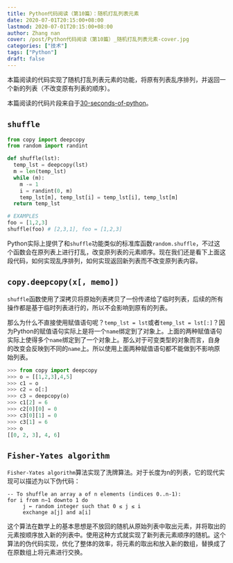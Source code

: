 ```yaml
---
title: Python代码阅读（第10篇）：随机打乱列表元素
date: 2020-07-01T20:15:00+08:00
lastmod: 2020-07-01T20:15:00+08:00
author: Zhang nan
cover: /post/Python代码阅读（第10篇）_随机打乱列表元素-cover.jpg
categories: ["技术"]
tags: ["Python"]
draft: false
---
```


本篇阅读的代码实现了随机打乱列表元素的功能，将原有列表乱序排列，并返回一个新的列表（不改变原有列表的顺序）。

本篇阅读的代码片段来自于[30-seconds-of-python](https://github.com/30-seconds/30-seconds-of-python)。

<!--more-->

## `shuffle`

```python
from copy import deepcopy
from random import randint

def shuffle(lst):
  temp_lst = deepcopy(lst)
  m = len(temp_lst)
  while (m):
    m -= 1
    i = randint(0, m)
    temp_lst[m], temp_lst[i] = temp_lst[i], temp_lst[m]
  return temp_lst

# EXAMPLES
foo = [1,2,3]
shuffle(foo) # [2,3,1], foo = [1,2,3]
```

Python实际上提供了和`shuffle`功能类似的标准库函数`random.shuffle`，不过这个函数会在原列表上进行打乱，改变原列表的元素顺序。现在我们还是看下上面这段代码，如何实现乱序排列，如何实现返回新列表而不改变原列表内容。

## `copy.deepcopy(x[, memo])`
`shuffle`函数使用了深拷贝将原始列表拷贝了一份传递给了临时列表，后续的所有操作都是基于临时列表进行的，所以不会影响到原有的列表。

那么为什么不直接使用赋值语句呢？`temp_lst = lst`或者`temp_lst = lst[:]`？因为Python的赋值语句实际上是将一个`name`绑定到了对象上。上面的两种赋值语句实际上使得多个`name`绑定到了一个对象上。那么对于可变类型的对象而言，自身的改变会反映到不同的`name`上。所以使用上面两种赋值语句都不能做到不影响原始列表。

```python
>>> from copy import deepcopy
>>> o = [[1,2,3],4,5]
>>> c1 = o
>>> c2 = o[:]
>>> c3 = deepcopy(o)
>>> c1[2] = 6
>>> c2[0][0] = 0
>>> c3[0][1] = 0
>>> c3[1] = 6
>>> o
[[0, 2, 3], 4, 6]
```

## `Fisher-Yates algorithm`

`Fisher-Yates algorithm`算法实现了洗牌算法。对于长度为n的列表，它的现代实现可以描述为以下伪代码：

```
-- To shuffle an array a of n elements (indices 0..n-1):
for i from n−1 downto 1 do
     j ← random integer such that 0 ≤ j ≤ i
     exchange a[j] and a[i]
```

这个算法在数学上的基本思想是不放回的随机从原始列表中取出元素，并将取出的元素按顺序放入新的列表中。使用这种方式就实现了新列表元素顺序的随机。这个算法的伪代码实现，优化了整体的效率，将元素的取出和放入新的数组，替换成了在原数组上将元素进行交换。
